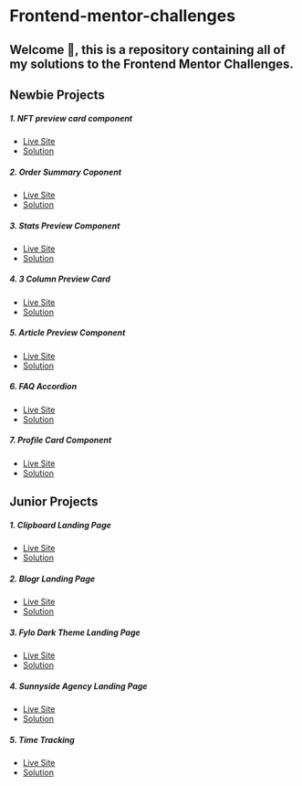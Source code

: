 # Frontend-mentor-challenges

## Welcome 👋, this is a repository containing all of my solutions to the Frontend Mentor Challenges.

## Newbie Projects

##### 1. NFT preview card component

* [Live Site](https://nft-preview-card-drab.vercel.app/)
* [Solution](https://github.com/nofeesahdee/Frontend-mentor-challenges/tree/main/nft-preview-card-component-main)

##### 2. Order Summary Coponent

* [Live Site](https://order-summary-component-flame.vercel.app/)
* [Solution](https://github.com/nofeesahdee/Frontend-mentor-challenges/tree/main/order-summary-main)

##### 3. Stats Preview Component

* [Live Site](https://stats-preview-jocqgkzhv-nofeesahdee.vercel.app/)
* [Solution](https://github.com/nofeesahdee/Frontend-mentor-challenges/tree/main/stats-preview-main)

##### 4. 3 Column Preview Card

* [Live Site](https://nofeesahdee.github.io/Frontend-mentor-challenges/3-column-preview-card-main/)
* [Solution](https://github.com/nofeesahdee/Frontend-mentor-challenges/tree/master/3-column-preview-card-main)

##### 5. Article Preview Component

* [Live Site](https://nofeesahdee.github.io/Frontend-mentor-challenges/article-preview-component-master/)
* [Solution](https://github.com/nofeesahdee/Frontend-mentor-challenges/tree/master/article-preview-component-master)

##### 6. FAQ Accordion

* [Live Site](https://nofeesahdee.github.io/Frontend-mentor-challenges/faq-accordion-card-main/)
* [Solution](https://github.com/nofeesahdee/Frontend-mentor-challenges/tree/master/faq-accordion-card-main)

##### 7. Profile Card Component

* [Live Site](https://nofeesahdee.github.io/Frontend-mentor-challenges/profile-card-component-main/)
* [Solution](https://github.com/nofeesahdee/Frontend-mentor-challenges/tree/master/profile-card-component-main)

## Junior Projects

##### 1. Clipboard Landing Page

* [Live Site](https://nofeesahdee.github.io/Frontend-mentor-challenges/clipboard-landing-page-master/)
* [Solution](https://github.com/nofeesahdee/Frontend-mentor-challenges/tree/master/clipboard-landing-page-master)

##### 2. Blogr Landing Page

* [Live Site](https://nofeesahdee.github.io/Frontend-mentor-challenges/blogr-landing-page-main/)
* [Solution](https://github.com/nofeesahdee/Frontend-mentor-challenges/tree/master/blogr-landing-page-main)

##### 3. Fylo Dark Theme Landing Page

* [Live Site](https://nofeesahdee.github.io/Frontend-mentor-challenges/fylo-dark-theme-landing-page-master/)
* [Solution](https://github.com/nofeesahdee/Frontend-mentor-challenges/tree/master/fylo-dark-theme-landing-page-master)

##### 4. Sunnyside Agency Landing Page

* [Live Site]()
* [Solution]()

##### 5. Time Tracking

* [Live Site]()
* [Solution]()

